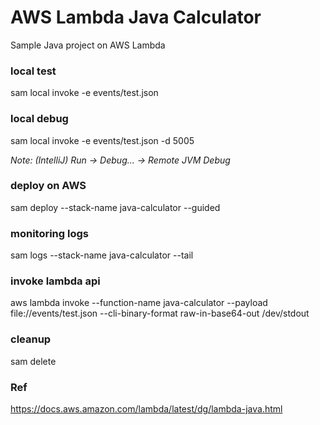 # AWS Lambda Java Calculator
Sample Java project on AWS Lambda 

### local test
sam local invoke -e events/test.json

### local debug 
sam local invoke -e events/test.json -d 5005

_Note: (IntelliJ) Run -> Debug... -> Remote JVM Debug_

### deploy on AWS
sam deploy --stack-name java-calculator --guided

### monitoring logs
sam logs --stack-name java-calculator --tail

### invoke lambda api
aws lambda invoke --function-name java-calculator --payload file://events/test.json --cli-binary-format raw-in-base64-out /dev/stdout

### cleanup
sam delete

### Ref
https://docs.aws.amazon.com/lambda/latest/dg/lambda-java.html